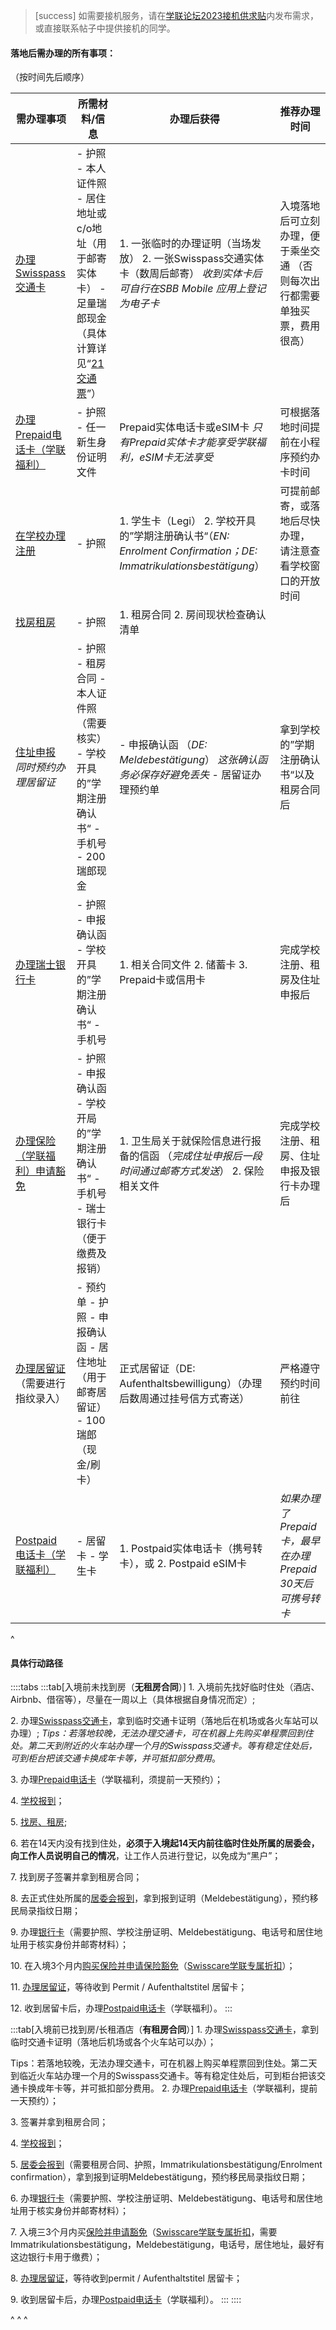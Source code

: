 > [success] 如需要接机服务，请在[学联论坛2023接机供求贴](https://forum.acssz.org/d/950)内发布需求，或直接联系帖子中提供接机的同学。

#### **落地后需办理的所有事项**：

（按时间先后顺序）

| 需办理事项                                 | 所需材料/信息                                                                             | 办理后获得                                                                                              | 推荐办理时间                                          |
| ------------------------------------- | ----------------------------------------------------------------------------------- | -------------------------------------------------------------------------------------------------- | ----------------------------------------------- |
| [办理Swisspass交通卡](21交通票.md)            | - 护照&#xA;- 本人证件照&#xA;- 居住地址或c/o地址（用于邮寄实体卡）&#xA;- 足量瑞郎现金（具体计算详见“[21 交通票](21交通票.md)”） | 1. 一张临时的办理证明（当场发放）&#xA; 2\. 一张Swisspass交通实体卡（数周后邮寄）&#xA; *收到实体卡后可自行在SBB Mobile 应用上登记为电子卡*          | 入境落地后可立刻办理，便于乘坐交通&#xA;&#xA;（否则每次出行都需要单独买票，费用很高） |
| [办理Prepaid电话卡（学联福利）](22prepaid电话卡.md) | - 护照&#xA;- 任一新生身份证明文件                                                               | Prepaid实体电话卡或eSIM卡&#xA;*只有Prepaid实体卡才能享受学联福利，eSIM卡无法享受*                                            | 可根据落地时间提前在小程序预约办卡时间                             |
| [在学校办理注册](23学校注册.md)                  | - 护照                                                                                | 1. 学生卡（Legi）&#xA;2\. 学校开具的”学期注册确认书“（*EN: Enrolment Confirmation；DE:  Immatrikulationsbestätigung*） | 可提前邮寄，或落地后尽快办理，&#xA;请注意查看学校窗口的开放时间              |
| [找房租房](24找房租房.md)                     | - 护照                                                                                | 1. 租房合同&#xA; 2\. 房间现状检查确认清单                                                                        |                                                 |
| [住址申报](25住址的申报与注销.md)&#xA;*同时预约办理居留证* | - 护照&#xA;- 租房合同&#xA;- 本人证件照（需要核实）&#xA;- 学校开具的”学期注册确认书“&#xA;- 手机号&#xA;- 200瑞郎现金      | - 申报确认函 （*DE:  Meldebestätigung*）&#xA;*这张确认函务必保存好避免丢失*&#xA; \- 居留证办理预约单                            | 拿到学校的”学期注册确认书“以及租房合同后                           |
| [办理瑞士银行卡](26瑞士银行卡.md)                 | - 护照&#xA; \- 申报确认函&#xA;- 学校开具的”学期注册确认书“&#xA;- 手机号                                   | 1. 相关合同文件&#xA;2\. 储蓄卡&#xA;3\. Prepaid卡或信用卡                                                         | 完成学校注册、租房及住址申报后                                 |
| [办理保险（学联福利）申请豁免](27保险及豁免.md)          | - 护照&#xA;- 申报确认函&#xA;- 学校开局的”学期注册确认书“&#xA;- 手机号&#xA;- 瑞士银行卡（便于缴费及报销）                | 1. 卫生局关于就保险信息进行报备的信函&#xA;（*完成住址申报后一段时间通过邮寄方式发送*）&#xA; 2\. 保险相关文件                                   | 完成学校注册、租房、住址申报及银行卡办理后                           |
| [办理居留证](28居留证的办理.md)&#xA;（需要进行指纹录入）   | - 预约单&#xA;- 护照&#xA; \- 申报确认函&#xA;- 居住地址（用于邮寄居留证）&#xA; \- 100瑞郎（现金/刷卡）               | 正式居留证（DE: Aufenthaltsbewilligung）（办理后数周通过挂号信方式寄送）                                                  | 严格遵守预约时间前往                                      |
| [Postpaid电话卡（学联福利）](22prepaid电话卡.md)  | - 居留卡&#xA;- 学生卡                                                                     | 1. Postpaid实体电话卡（携号转卡），或&#xA;2\. Postpaid eSIM卡                                                    | *如果办理了Prepaid卡，最早在办理 Prepaid 30天后可携号转卡*         |

^

#### **具体行动路径**

::::tabs
:::tab[入境前未找到房（**无租房合同**）]
1\. 入境前先找好临时住处（酒店、Airbnb、借宿等），尽量在一周以上（具体根据自身情况而定）;

2\. 办理[Swisspass交通卡](21交通票.md)，拿到临时交通卡证明（落地后在机场或各火车站可以办理）;
*Tips：若落地较晚，无法办理交通卡，可在机器上先购买单程票回到住处。第二天到附近的火车站办理一个月的Swisspass交通卡。等有稳定住处后，可到柜台把该交通卡换成年卡等，并可抵扣部分费用*。

3\. 办理[Prepaid电话卡](22prepaid电话卡.md)（学联福利，须提前一天预约）；

4\. [学校报到](23学校注册.md)；

5\. [找房、租房](24找房租房.md);

6\. 若在14天内没有找到住处，**必须于入境起14天内前往临时住处所属的居委会，向工作人员说明自己的情况**，让工作人员进行登记，以免成为“黑户”；

7\. 找到房子签署并拿到租房合同；

8\. 去正式住处所属的[居委会报到](25居委会报到.md)，拿到报到证明（Meldebestätigung），预约移民局录指纹日期；

9\. 办理[银行卡](26瑞士银行卡.md)（需要护照、学校注册证明、Meldebestätigung、电话号和居住地址用于核实身份并邮寄材料）；

10\. 在入境3个月内[购买保险并申请保险豁免](27保险及豁免.md)（[Swisscare学联专属折扣](https://forum.acssz.org/d/51-swisscarebao-xian-guideline-da-yi-he-xue-lian-zhe-kou)）；

11\. [办理居留证](28居留证的办理.md)，等待收到 Permit / Aufenthaltstitel 居留卡；

12\. 收到居留卡后，办理[Postpaid电话卡](22prepaid电话卡.md)（学联福利）。
:::

:::tab[入境前已找到房/长租酒店（**有租房合同**）]
1\. 办理[Swisspass交通卡](21交通票.md)，拿到临时交通卡证明（落地后机场或各个火车站可以办）；

Tips：若落地较晚，无法办理交通卡，可在机器上购买单程票回到住处。第二天到临近火车站办理一个月的Swisspass交通卡。等有稳定住处后，可到柜台把该交通卡换成年卡等，并可抵扣部分费用。
2\. 办理[Prepaid电话卡](22prepaid电话卡.md)（学联福利，提前一天预约）；

3\. 签署并拿到租房合同；

4\. [学校报到](23学校注册.md)；

5\. [居委会报到](25居委会报到.md)（需要租房合同、护照，Immatrikulationsbestätigung/Enrolment confirmation），拿到报到证明Meldebestätigung，预约移民局录指纹日期；

6\. 办理[银行卡](26瑞士银行卡.md)（需要护照、学校注册证明、Meldebestätigung、电话号和居住地址用于核实身份并邮寄材料）；

7\. 入境三3个月内买[保险并申请豁免](27保险及豁免.md)（[Swisscare学联专属折扣](https://forum.acssz.org/d/51-swisscarebao-xian-guideline-da-yi-he-xue-lian-zhe-kou)，需要Immatrikulationsbestätigung，Meldebestätigung，电话号，居住地址，最好有这边银行卡用于缴费）；

8\. [办理居留证](28居留证的办理.md)，等待收到permit / Aufenthaltstitel 居留卡；

9\. 收到居留卡后，办理[Postpaid电话卡](22prepaid电话卡.md)（学联福利）。
:::
::::

^
^
^
